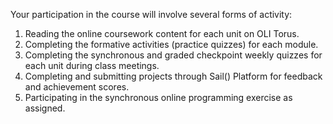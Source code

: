 Your participation in the course will involve several forms of activity:

1. Reading the online coursework content for each unit on OLI Torus.
2. Completing the formative activities (practice quizzes) for each module. 
3. Completing the synchronous and graded checkpoint weekly quizzes for each unit during class meetings.
4. Completing and submitting projects through Sail() Platform for feedback and achievement scores.
5. Participating in the synchronous online programming exercise as assigned. 

